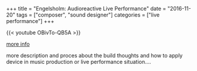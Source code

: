 +++
title = "Engelsholm: Audioreactive Live Performance"
date = "2016-11-20"
tags = ["composer", "sound designer"]
categories = ["live performance"]
+++


{{< youtube OBivTo-QB5A >}}
<!--more-->


[more info](https://github.com/L4COUR/L4COUR_Max-Patchers/tree/master/Max%20Projects/01_Max4Live-Jitter-Visualizer-patch)

more description and proces about the build thoughts and how to apply device in music production or live performance situation....
